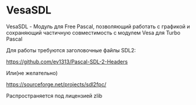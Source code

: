 # VesaSDL
VesaSDL - Модуль для Free Pascal, позволяющий работать с графикой и сохраняющий
частичную совместимость с модулем Vesa для Turbo Pascal

Для работы требуются заголовочные файлы SDL2:

https://github.com/ev1313/Pascal-SDL-2-Headers

Или(не желательно)

https://sourceforge.net/projects/sdl2fpc/

Распространяется под лицензией zlib

